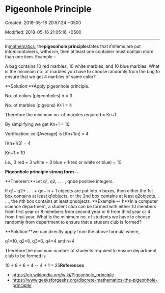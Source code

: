 # Pigeonhole Principle

Created: 2018-05-16 20:57:24 +0500

Modified: 2018-05-16 21:05:16 +0500

---

In[mathematics](https://en.wikipedia.org/wiki/Mathematics), the**pigeonhole principle**states that if*n*items are put into*m*containers, with*n*>*m*, then at least one container must contain more than one item.
Example -

A bag contains 10 red marbles, 10 white marbles, and 10 blue marbles. What is the minimum no. of marbles you have to choose randomly from the bag to ensure that we get 4 marbles of same color?

**Solution:**Apply pigeonhole principle.

No. of colors (pigeonholes) n = 3

No. of marbles (pigeons) K+1 = 4

Therefore the minimum no. of marbles required = Kn+1

By simplifying we get Kn+1 = 10.

Verification: ceil[Average] is [Kn+1/n] = 4

[Kn+1/3] = 4

Kn+1 = 10

i.e., 3 red + 3 white + 3 blue + 1(red or white or blue) = 10

**Pigeonhole principle strong form --**

**Theorem:**Let q1, q2, . . . , qnbe positive integers.

If q1+ q2+ . . . + qn− n + 1 objects are put into n boxes, then either the 1st box contains at least q1objects, or the 2nd box contains at least q2objects, . . ., the nth box contains at least qnobjects.
**Example -- 1:**In a computer science department, a student club can be formed with either 10 members from first year or 8 members from second year or 6 from third year or 4 from final year. What is the minimum no. of students we have to choose randomly from department to ensure that a student club is formed?

**Solution:**we can directly apply from the above formula where,

q1=10, q2=8, q3=6, q4=4 and n=4

Therefore the minimum number of students required to ensure department club to be formed is

10 + 8 + 6 + 4 -- 4 + 1 = 25**References**
-   <https://en.wikipedia.org/wiki/Pigeonhole_principle>
-   <https://www.geeksforgeeks.org/discrete-mathematics-the-pigeonhole-principle/>
